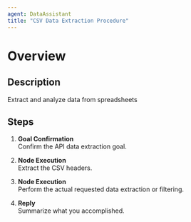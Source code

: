 ```yaml
---
agent: DataAssistant
title: "CSV Data Extraction Procedure"
---
```


# Overview

## Description
Extract and analyze data from spreadsheets

## Steps
1. **Goal Confirmation**  
   Confirm the API data extraction goal.

2. **Node Execution**  
   Extract the CSV headers.

3. **Node Execution**  
   Perform the actual requested data extraction or filtering.

4. **Reply**  
   Summarize what you accomplished.
